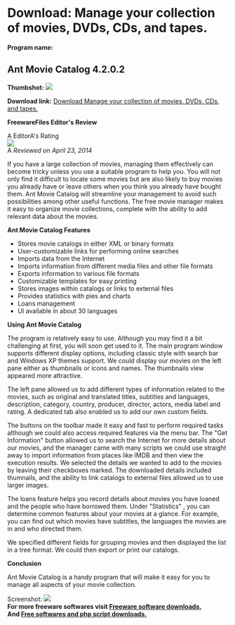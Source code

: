 # Download: Manage your collection of movies, DVDs, CDs, and tapes.

**Program name:**

## Ant Movie Catalog 4.2.0.2

  
**Thumbshot:** ![](http://www.freewarefiles.com/screenshot/antmoviecatalog_md.jpg)   
  
**Download link:** [Download Manage your collection of movies, DVDs, CDs, and tapes.](http://freesoftwares.boysofts.com/Ant-Movie-Catalog_program_24024.html)  
  


**FreewareFiles Editor's Review**  
  


A EditorA's Rating  
![](http://www.freewarefiles.com/images/rating/4.gif)  
A _Reviewed on April 23, 2014_   
  
If you have a large collection of movies, managing them effectively can become tricky unless you use a suitable program to help you. You will not only find it difficult to locate some movies but are also likely to buy movies you already have or leave others when you think you already have bought them. Ant Movie Catalog will streamline your management to avoid such possibilities among other useful functions. The free movie manager makes it easy to organize movie collections, complete with the ability to add relevant data about the movies. 

**Ant Movie Catalog Features**

  * Stores movie catalogs in either XML or binary formats 
  * User-customizable links for performing online searches 
  * Imports data from the Internet 
  * Imports information from different media files and other file formats 
  * Exports information to various file formats 
  * Customizable templates for easy printing 
  * Stores images within catalogs or links to external files 
  * Provides statistics with pies and charts 
  * Loans management 
  * UI available in about 30 languages 

**Using Ant Movie Catalog**

The program is relatively easy to use. Although you may find it a bit challenging at first, you will soon get used to it. The main program window supports different display options, including classic style with search bar and Windows XP themes support. We could display our movies on the left pane either as thumbnails or icons and names. The thumbnails view appeared more attractive.

The left pane allowed us to add different types of information related to the movies, such as original and translated titles, subtitles and languages, description, category, country, producer, director, actors, media label and rating. A dedicated tab also enabled us to add our own custom fields.

The buttons on the toolbar made it easy and fast to perform required tasks although we could also access required features via the menu bar. The "Get Information" button allowed us to search the Internet for more details about our movies, and the manager came with many scripts we could use straight away to import information from places like IMDB and then view the execution results. We selected the details we wanted to add to the movies by leaving their checkboxes marked. The downloaded details included thumnails, and the ability to link catalogs to external files allowed us to use larger images.

The loans feature helps you record details about movies you have loaned and the people who have borrowed them. Under "Statistics" , you can determine common features about your movies at a glance. For example, you can find out which movies have subtitles, the languages the movies are in and who directed them.

We specified different fields for grouping movies and then displayed the list in a tree format. We could then export or print our catalogs.

**Conclusion**

Ant Movie Catalog is a handy program that will make it easy for you to manage all aspects of your movie collection. 

  
  
Screenshot: ![](http://www.freewarefiles.com/screenshot/antmoviecatalog.jpg)   
**For more freeware softwares visit [Freeware software downloads.](http://freesoftwares.boysofts.com/)**   
**And [Free softwares and php script downloads.](http://www.boysofts.com/)**
